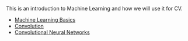 This is an introduction to Machine Learning and how we will use it for CV.

- [Machine Learning Basics](https://www.youtube.com/watch?v=aircAruvnKk) 
- [Convolution](https://www.youtube.com/watch?v=yd_j_zdLDWs) 
- [Convolutional Neural Networks](https://www.youtube.com/watch?v=pj9-rr1wDhM) 

